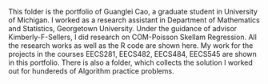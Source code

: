 This folder is the portfolio of Guanglei Cao, a graduate student in University of Michigan.
I worked as a research assistant in Department of Mathematics and Statistics, Georgetown University. Under the guidance of advisor Kimberly-F-Sellers, I did research on COM-Poisson Skellam Regression. All the research works as well as the R code are shown here.
My work for the projects in the courses EECS281, EECS482, EECS484, EECS545 are shown in this portfolio.
There is also a folder, which collects the solution I worked out for hundereds of Algorithm practice problems.

